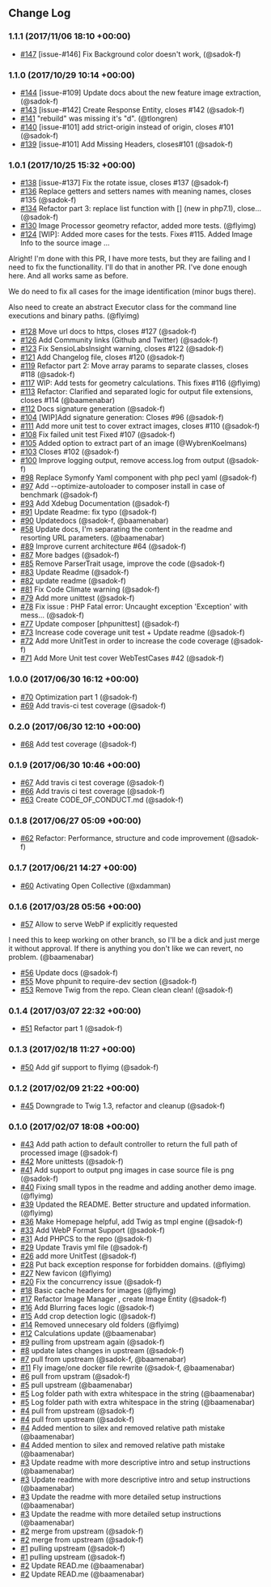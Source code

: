 ## Change Log

### 1.1.1 (2017/11/06 18:10 +00:00)
- [#147](https://github.com/flyimg/flyimg/pull/147) [issue-#146] Fix Background color doesn't work, (@sadok-f)

### 1.1.0 (2017/10/29 10:14 +00:00)
- [#144](https://github.com/flyimg/flyimg/pull/144) [issue-#109] Update docs about the new feature image extraction, (@sadok-f)
- [#143](https://github.com/flyimg/flyimg/pull/143) [issue-#142] Create Response Entity, closes #142 (@sadok-f)
- [#141](https://github.com/flyimg/flyimg/pull/141) "rebuild" was missing it's "d". (@tlongren)
- [#140](https://github.com/flyimg/flyimg/pull/140) [issue-#101] add strict-origin instead of origin, closes #101 (@sadok-f)
- [#139](https://github.com/flyimg/flyimg/pull/139) [issue-#101] Add Missing Headers, closes#101 (@sadok-f)

### 1.0.1 (2017/10/25 15:32 +00:00)
- [#138](https://github.com/flyimg/flyimg/pull/138) [issue-#137] Fix the rotate issue, closes #137 (@sadok-f)
- [#136](https://github.com/flyimg/flyimg/pull/136) Replace getters and setters names with meaning names, closes #135 (@sadok-f)
- [#134](https://github.com/flyimg/flyimg/pull/134) Refactor part 3: replace list function with [] (new in php7.1), close… (@sadok-f)
- [#130](https://github.com/flyimg/flyimg/pull/130) Image Processor geometry refactor, added more tests. (@flyimg)
- [#124](https://github.com/flyimg/flyimg/pull/124) [WIP]: Added more cases for the tests. Fixes #115. Added Image Info to the source image …
 
 Alright! I'm done with this PR, I have more tests, but they are failing and I need to fix the functionallity. I'll do that in another PR. I've done enough here. And all works same as before.
 
 We do need to fix all cases for the image identification (minor bugs there).
 
 Also need to create an abstract Executor class for the command line executions and binary paths. (@flyimg)
- [#128](https://github.com/flyimg/flyimg/pull/128) Move url docs to https, closes #127 (@sadok-f)
- [#126](https://github.com/flyimg/flyimg/pull/126) Add Community links (Github and Twitter) (@sadok-f)
- [#123](https://github.com/flyimg/flyimg/pull/123) Fix SensioLabsInsight warning, closes #122 (@sadok-f)
- [#121](https://github.com/flyimg/flyimg/pull/121) Add Changelog file, closes #120 (@sadok-f)
- [#119](https://github.com/flyimg/flyimg/pull/119) Refactor part 2: Move array params to separate classes, closes #118 (@sadok-f)
- [#117](https://github.com/flyimg/flyimg/pull/117) WIP: Add tests for geometry calculations. This fixes #116 (@flyimg)
- [#113](https://github.com/flyimg/flyimg/pull/113) Refactor: Clarified and separated logic for output file extensions, closes #114 (@baamenabar)
- [#112](https://github.com/flyimg/flyimg/pull/112) Docs signature generation (@sadok-f)
- [#104](https://github.com/flyimg/flyimg/pull/104) [WIP]Add signature generation: Closes #96 (@sadok-f)
- [#111](https://github.com/flyimg/flyimg/pull/111) Add more unit test to cover extract images, closes #110 (@sadok-f)
- [#108](https://github.com/flyimg/flyimg/pull/108) Fix failed unit test Fixed #107 (@sadok-f)
- [#105](https://github.com/flyimg/flyimg/pull/105) Added option to extract part of an image (@WybrenKoelmans)
- [#103](https://github.com/flyimg/flyimg/pull/103) Closes #102 (@sadok-f)
- [#100](https://github.com/flyimg/flyimg/pull/100) Improve logging output, remove access.log from output (@sadok-f)
- [#98](https://github.com/flyimg/flyimg/pull/98) Replace Symonfy Yaml component with php pecl yaml (@sadok-f)
- [#97](https://github.com/flyimg/flyimg/pull/97) Add --optimize-autoloader to composer install in case of benchmark (@sadok-f)
- [#93](https://github.com/flyimg/flyimg/pull/93) Add Xdebug Documentation (@sadok-f)
- [#91](https://github.com/flyimg/flyimg/pull/91) Update Readme: fix typo (@sadok-f)
- [#90](https://github.com/flyimg/flyimg/pull/90) Updatedocs (@sadok-f, @baamenabar)
- [#58](https://github.com/flyimg/flyimg/pull/58) Update docs, I'm separating the content in the readme and resorting URL parameters. (@baamenabar)
- [#89](https://github.com/flyimg/flyimg/pull/89) Improve current architecture #64 (@sadok-f)
- [#87](https://github.com/flyimg/flyimg/pull/87) More badges (@sadok-f)
- [#85](https://github.com/flyimg/flyimg/pull/85) Remove ParserTrait usage, improve the code (@sadok-f)
- [#83](https://github.com/flyimg/flyimg/pull/83) Update Readme (@sadok-f)
- [#82](https://github.com/flyimg/flyimg/pull/82) update readme (@sadok-f)
- [#81](https://github.com/flyimg/flyimg/pull/81) Fix Code Climate warning (@sadok-f)
- [#79](https://github.com/flyimg/flyimg/pull/79) Add more unittest (@sadok-f)
- [#78](https://github.com/flyimg/flyimg/pull/78) Fix issue : PHP Fatal error: Uncaught exception 'Exception' with mess… (@sadok-f)
- [#77](https://github.com/flyimg/flyimg/pull/77) Update composer [phpunittest] (@sadok-f)
- [#73](https://github.com/flyimg/flyimg/pull/73) Increase code coverage unit test + Update readme (@sadok-f)
- [#72](https://github.com/flyimg/flyimg/pull/72) Add more UnitTest in order to increase the code coverage (@sadok-f)
- [#71](https://github.com/flyimg/flyimg/pull/71) Add More Unit test cover WebTestCases
 #42 (@sadok-f)

### 1.0.0 (2017/06/30 16:12 +00:00)
- [#70](https://github.com/flyimg/flyimg/pull/70) Optimization part 1 (@sadok-f)
- [#69](https://github.com/flyimg/flyimg/pull/69) Add travis-ci test coverage (@sadok-f)

### 0.2.0 (2017/06/30 12:10 +00:00)
- [#68](https://github.com/flyimg/flyimg/pull/68) Add  test coverage (@sadok-f)

### 0.1.9 (2017/06/30 10:46 +00:00)
- [#67](https://github.com/flyimg/flyimg/pull/67) Add travis ci test coverage (@sadok-f)
- [#66](https://github.com/flyimg/flyimg/pull/66) Add travis ci test coverage (@sadok-f)
- [#63](https://github.com/flyimg/flyimg/pull/63) Create CODE_OF_CONDUCT.md (@sadok-f)

### 0.1.8 (2017/06/27 05:09 +00:00)
- [#62](https://github.com/flyimg/flyimg/pull/62) Refactor: Performance, structure and code improvement (@sadok-f)

### 0.1.7 (2017/06/21 14:27 +00:00)
- [#60](https://github.com/flyimg/flyimg/pull/60) Activating Open Collective (@xdamman)

### 0.1.6 (2017/03/28 05:56 +00:00)
- [#57](https://github.com/flyimg/flyimg/pull/57) Allow to serve WebP if explicitly requested
 
 I need this to keep working on other branch, so I'll be a dick and just merge it without approval. If there is anything you don't like we can revert, no problem. (@baamenabar)
- [#56](https://github.com/flyimg/flyimg/pull/56) Update docs (@sadok-f)
- [#55](https://github.com/flyimg/flyimg/pull/55) Move phpunit to require-dev section (@sadok-f)
- [#53](https://github.com/flyimg/flyimg/pull/53) Remove Twig from the repo. Clean clean clean! (@sadok-f)

### 0.1.4 (2017/03/07 22:32 +00:00)
- [#51](https://github.com/flyimg/flyimg/pull/51) Refactor part 1 (@sadok-f)

### 0.1.3 (2017/02/18 11:27 +00:00)
- [#50](https://github.com/flyimg/flyimg/pull/50) Add gif support to flyimg (@sadok-f)

### 0.1.2 (2017/02/09 21:22 +00:00)
- [#45](https://github.com/flyimg/flyimg/pull/45) Downgrade to Twig 1.3, refactor and cleanup (@sadok-f)

### 0.1.0 (2017/02/07 18:08 +00:00)
- [#43](https://github.com/flyimg/flyimg/pull/43) Add path action to default controller to return the full path of processed image (@sadok-f)
- [#42](https://github.com/flyimg/flyimg/pull/42) More unittests (@sadok-f)
- [#41](https://github.com/flyimg/flyimg/pull/41) Add support to output png images in case source file is png (@sadok-f)
- [#40](https://github.com/flyimg/flyimg/pull/40) Fixing small typos in the readme and adding another demo image. (@flyimg)
- [#39](https://github.com/flyimg/flyimg/pull/39) Updated the README. Better structure and updated information. (@flyimg)
- [#36](https://github.com/flyimg/flyimg/pull/36) Make Homepage helpful, add Twig as tmpl engine (@sadok-f)
- [#33](https://github.com/flyimg/flyimg/pull/33) Add WebP Format Support (@sadok-f)
- [#31](https://github.com/flyimg/flyimg/pull/31) Add PHPCS to the repo (@sadok-f)
- [#29](https://github.com/flyimg/flyimg/pull/29) Update Travis yml file (@sadok-f)
- [#26](https://github.com/flyimg/flyimg/pull/26) add more UnitTest (@sadok-f)
- [#28](https://github.com/flyimg/flyimg/pull/28) Put back exception response for forbidden domains. (@flyimg)
- [#27](https://github.com/flyimg/flyimg/pull/27) New favicon (@flyimg)
- [#20](https://github.com/flyimg/flyimg/pull/20) Fix the concurrency issue (@sadok-f)
- [#18](https://github.com/flyimg/flyimg/pull/18) Basic cache headers for images (@flyimg)
- [#17](https://github.com/flyimg/flyimg/pull/17) Refactor Image Manager , create Image Entity (@sadok-f)
- [#16](https://github.com/flyimg/flyimg/pull/16) Add Blurring faces logic (@sadok-f)
- [#15](https://github.com/flyimg/flyimg/pull/15) Add crop detection logic (@sadok-f)
- [#14](https://github.com/flyimg/flyimg/pull/14) Removed unnecesary old folders (@flyimg)
- [#12](https://github.com/flyimg/flyimg/pull/12) Calculations update (@baamenabar)
- [#9](https://github.com/flyimg/flyimg/pull/9) pulling from upstream again (@sadok-f)
- [#8](https://github.com/flyimg/flyimg/pull/8) update lates changes in upstream (@sadok-f)
- [#7](https://github.com/flyimg/flyimg/pull/7) pull from upstream (@sadok-f, @baamenabar)
- [#11](https://github.com/flyimg/flyimg/pull/11) Fly image/one docker file rewrite (@sadok-f, @baamenabar)
- [#6](https://github.com/flyimg/flyimg/pull/6) pull from upstram (@sadok-f)
- [#5](https://github.com/flyimg/flyimg/pull/5) pull upstream (@baamenabar)
- [#5](https://github.com/flyimg/flyimg/pull/5) Log folder path with extra whitespace in the string (@baamenabar)
- [#5](https://github.com/flyimg/flyimg/pull/5) Log folder path with extra whitespace in the string (@baamenabar)
- [#4](https://github.com/flyimg/flyimg/pull/4) pull from upstream (@sadok-f)
- [#4](https://github.com/flyimg/flyimg/pull/4) pull from upstream (@sadok-f)
- [#4](https://github.com/flyimg/flyimg/pull/4) Added mention to silex and removed relative path mistake (@baamenabar)
- [#4](https://github.com/flyimg/flyimg/pull/4) Added mention to silex and removed relative path mistake (@baamenabar)
- [#3](https://github.com/flyimg/flyimg/pull/3) Update readme with more descriptive intro and setup instructions (@baamenabar)
- [#3](https://github.com/flyimg/flyimg/pull/3) Update readme with more descriptive intro and setup instructions (@baamenabar)
- [#3](https://github.com/flyimg/flyimg/pull/3) Update the readme with more detailed setup instructions (@baamenabar)
- [#3](https://github.com/flyimg/flyimg/pull/3) Update the readme with more detailed setup instructions (@baamenabar)
- [#2](https://github.com/flyimg/flyimg/pull/2) merge from upstream (@sadok-f)
- [#2](https://github.com/flyimg/flyimg/pull/2) merge from upstream (@sadok-f)
- [#1](https://github.com/flyimg/flyimg/pull/1) pulling upstream (@sadok-f)
- [#1](https://github.com/flyimg/flyimg/pull/1) pulling upstream (@sadok-f)
- [#2](https://github.com/flyimg/flyimg/pull/2) Update READ.me (@baamenabar)
- [#2](https://github.com/flyimg/flyimg/pull/2) Update READ.me (@baamenabar)
